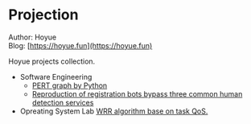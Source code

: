 # Projection
Author: Hoyue  
Blog: [https://hoyue.fun](https://hoyue.fun)

Hoyue projects collection.

* Software Engineering
  * [PERT graph by Python](https://github.com/Aki-Hoyue/projects/tree/main/SE/PERT)
  * [Reproduction of registration bots bypass three common human detection services](https://github.com/Aki-Hoyue/projects/tree/main/SE/Registration_Bots)
* Opreating System Lab
  [WRR algorithm base on task QoS.](https://github.com/Aki-Hoyue/projects/tree/main/OS_lab/WRR)
